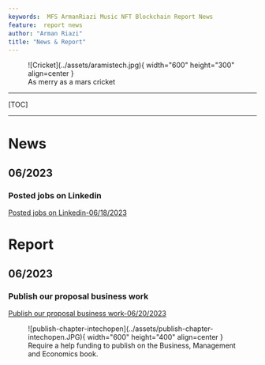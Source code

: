 ```yaml
---
keywords:  MFS ArmanRiazi Music NFT Blockchain Report News
feature:  report news
author: "Arman Riazi"
title: "News & Report"
---
```


<figure markdown>
![Cricket](../assets/aramistech.jpg){ width="600" height="300" align=center }
<figcaption>As merry as a mars cricket</figcaption>
</figure>

---

[TOC]

---


# News
## 06/2023
### Posted jobs on Linkedin
[Posted jobs on Linkedin-06/18/2023](https://linkedin.com/company/aramistech)

# Report
## 06/2023
### Publish our proposal business work
[Publish our proposal business work-06/20/2023](https://www.intechopen.com/)

<figure markdown>
![publish-chapter-intechopen](../assets/publish-chapter-intechopen.JPG){ width="600" height="400" align=center }
<figcaption>Require a help funding to publish on the Business, Management and Economics book.</figcaption>
</figure>



